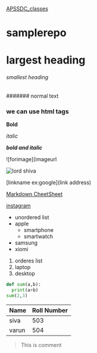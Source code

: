 [APSSDC_classes ](https://github.com/AP-Skill-Development-Corporation)

# samplerepo

# largest heading
###### smallest heading

####### normal text

<h3>we can use html tags</h3>

**Bold**

*italic*

***bold and italic***

![forimage](imageurl

![lord shiva](https://upload.wikimedia.org/wikipedia/commons/b/b4/Murudeshwar_Shiva.jpg)

[linkname ex:google](link address)

[Markdown CheetSheet](https://github.com/adam-p/markdown-here/wiki/Markdown-Cheatsheet)

[instagram](https://www.instagram.com/?hl=en)

- unordered list
- apple
  - smartphone
  - smartwatch
- samsung
- xiomi

1. orderes list
2. laptop
3. desktop

```python
def sum(a,b):
  print(a+b)
sum(2,3)
```


Name | Roll Number
----|-----------
siva|503
varun|504

> This is comment 
